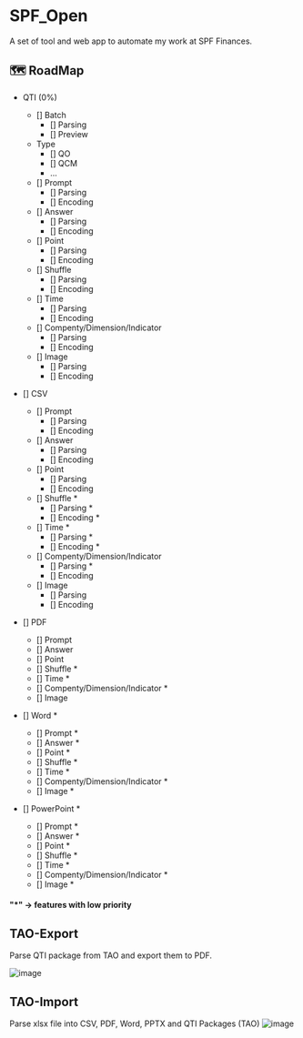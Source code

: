 # SPF_Open

A set of tool and web app to automate my work at SPF Finances.

## 🗺️ RoadMap

- QTI (0%)
  - [] Batch
    - [] Parsing
    - [] Preview
  - Type
    - [] QO
    - [] QCM
    - ... 
  - [] Prompt
    - [] Parsing
    - [] Encoding
  - [] Answer
    - [] Parsing
    - [] Encoding
  - [] Point
    - [] Parsing
    - [] Encoding
  - [] Shuffle
    - [] Parsing
    - [] Encoding
  - [] Time
    - [] Parsing
    - [] Encoding
  - [] Compenty/Dimension/Indicator
    - [] Parsing
    - [] Encoding
  - [] Image
    - [] Parsing
    - [] Encoding
- [] CSV
  - [] Prompt
    - [] Parsing
    - [] Encoding
  - [] Answer
    - [] Parsing
    - [] Encoding
  - [] Point
    - [] Parsing
    - [] Encoding
  - [] Shuffle *
    - [] Parsing *
    - [] Encoding *
  - [] Time *
    - [] Parsing *
    - [] Encoding *
  - [] Compenty/Dimension/Indicator
    - [] Parsing *
    - [] Encoding
  - [] Image
    - [] Parsing
    - [] Encoding
- [] PDF
  - [] Prompt
  - [] Answer
  - [] Point
  - [] Shuffle *
  - [] Time *
  - [] Compenty/Dimension/Indicator *
  - [] Image
  
- [] Word *
  - [] Prompt *
  - [] Answer *
  - [] Point *
  - [] Shuffle *
  - [] Time *
  - [] Compenty/Dimension/Indicator *
  - [] Image *
- [] PowerPoint *
  - [] Prompt *
  - [] Answer *
  - [] Point *
  - [] Shuffle *
  - [] Time *
  - [] Compenty/Dimension/Indicator *
  - [] Image *

#### "*" -> features with low priority

## TAO-Export

Parse QTI package from TAO and export them to PDF.

![image](https://github.com/Benoit-Welsch/SPF_Open/assets/56845767/f5a90a58-5b82-4e7a-b126-54a679ca3b6b)


## TAO-Import

Parse xlsx file into CSV, PDF, Word, PPTX and QTI Packages (TAO)
![image](https://github.com/Benoit-Welsch/SPF_Open/assets/56845767/baa07d7c-7a18-46fe-aa7e-954b0aaeac9e)
